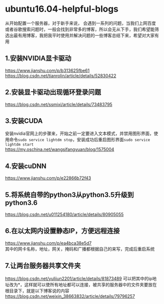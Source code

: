 # ubuntu16.04-helpful-blogs  
从开始配置一个服务器，对于新手来说， 会遇到一系列的问题，当我们上网百度或者谷歌搜索问题时，一般会找到非常多的博客，所以会无从下手，我们希望能筛选出最有用博客，我把我平时使用并解决问题的一些博客总结下来，希望对大家有用  
## 1.安装NVIDIA显卡驱动  
https://www.jianshu.com/p/b313625fbe61  
https://blog.csdn.net/tianrolin/article/details/52830422  
## 2.安装显卡驱动出现循环登录问题    
https://blog.csdn.net/ssmixi/article/details/73483795  
## 3.安装CUDA  
安装nvidia官网上的步骤来，开始之前一定要进入文本模式，并禁用图形界面，使用命令`sudo service lightdm stop`，安装成功后重启图形界面`sudo service lightdm start`  
https://my.oschina.net/wangsifangyuan/blog/1575004  
## 4.安装cuDNN  
https://www.jianshu.com/p/e22866b72f43  
## 5.将系统自带的python3从python3.5升级到python3.6  
https://blog.csdn.net/u011254180/article/details/80905055  
## 6.在以太网内设置静态IP，方便远程连接
https://www.jianshu.com/p/ea4bca38e5d7  
其中的网卡名称，地址，网关，掩码和广播都根据自己的来写，完成后重启系统
## 7.让两台服务器共享文件夹
https://blog.csdn.net/yulijun2201/article/details/81873489
  可以把其中的ip地址改为\*，这样就可以使所有地址都可以连接，被共享的服务器中的文件夹要放在根目录下，就是以下博客说的内容
https://blog.csdn.net/weixin_38663832/article/details/79796257
